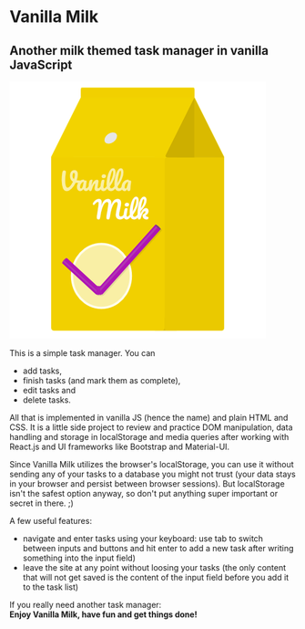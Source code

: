 # Vanilla Milk
## Another milk themed task manager in vanilla JavaScript

![The Vanilla Milk Logo](https://github.com/Raphael-Hemme/vanilla-milk/blob/main/assets/logo/vanilla-milk.png)

This is a simple task manager. You can 
- add tasks,
- finish tasks (and mark them as complete),
- edit tasks and
- delete tasks.

All that is implemented in vanilla JS (hence the name) and plain HTML and CSS. 
It is a little side project to review and practice DOM manipulation, data handling and storage in localStorage and media queries after working with React.js and UI frameworks like Bootstrap and Material-UI.

Since Vanilla Milk utilizes the browser's localStorage, you can use it without sending any of your tasks to a database you might not trust (your data stays in your browser and persist between browser sessions). 
But localStorage isn't the safest option anyway, so don't put anything super important or secret in there. ;)

A few useful features:
- navigate and enter tasks using your keyboard: use tab to switch between inputs and buttons and hit enter to add a new task after writing something into the input field)
- leave the site at any point without loosing your tasks (the only content that will not get saved is the content of the input field before you add it to the task list)

If you really need another task manager:  
**Enjoy Vanilla Milk, have fun and get things done!**

